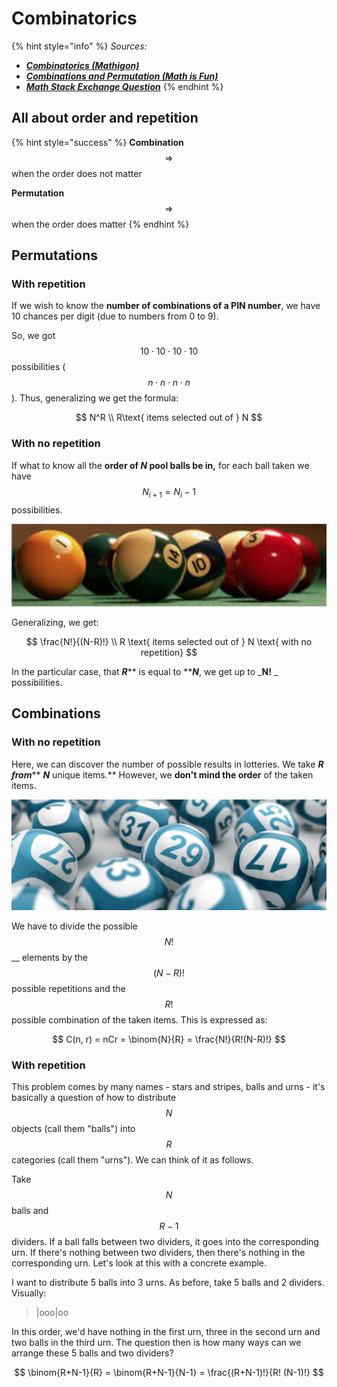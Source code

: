# Combinatorics

{% hint style="info" %}
_Sources:_

* __[_Combinatorics (Mathigon)_](https://mathigon.org/world/Combinatorics)__
* __[_Combinations and Permutation (Math is Fun)_](https://www.mathsisfun.com/combinatorics/combinations-permutations.html)__
* __[_Math Stack Exchange Question_](https://math.stackexchange.com/questions/208377/combination-with-repetitions)__
{% endhint %}

## All about order and repetition

{% hint style="success" %}
**Combination** $$\Rightarrow$$when the order does not matter

**Permutation** $$\Rightarrow$$ when the order does matter
{% endhint %}

## Permutations

### With repetition

If we wish to know the **number of combinations of a PIN number**, we have 10 chances per digit (due to numbers from 0 to 9).



So, we got $$10 \cdot 10 \cdot 10 \cdot 10$$ possibilities ($$n \cdot n \cdot n \cdot n$$). Thus, generalizing we get the formula:

$$
N^R   \\ R\text{ items selected out of } N
$$

### With no repetition

If what to know all the **order of **_**N**_** pool balls be in,** for each ball taken we have $$N_{i+1} = N_i - 1$$ possibilities.

![](<../.gitbook/assets/image (14).png>)

Generalizing, we get:

$$
\frac{N!}{(N-R)!} \\ R \text{ items selected out of } N \text{ with no repetition}
$$

In the particular case, that _**R**_** is equal to **_**N**_, we get up to _**N!** _ possibilities.

## Combinations

### With no repetition

Here, we can discover the number of possible results in lotteries. We take _**R from**_**  **_**N**_** unique items.** However, we **don't mind the order** of the taken items.

![](<../.gitbook/assets/image (74).png>)

We have to divide the possible $$N!$$ __ elements by the $$(N-R)!$$ possible repetitions and the $$R!$$ possible combination of the taken items. This is expressed as:

$$
C(n, r) = nCr = \binom{N}{R} = \frac{N!}{R!(N-R)!}
$$

### With repetition

This problem comes by many names - stars and stripes, balls and urns - it's basically a question of how to distribute $$N$$ objects (call them "balls") into $$R$$ categories (call them "urns"). We can think of it as follows.

Take $$N$$ balls and $$R-1$$ dividers. If a ball falls between two dividers, it goes into the corresponding urn. If there's nothing between two dividers, then there's nothing in the corresponding urn. Let's look at this with a concrete example.

I want to distribute 5 balls into 3 urns. As before, take 5 balls and 2 dividers. Visually:

> |ooo|oo

In this order, we'd have nothing in the first urn, three in the second urn and two balls in the third urn. The question then is how many ways can we arrange these 5 balls and two dividers?

$$
\binom{R+N-1}{R}  = \binom{R+N-1}{N-1} = \frac{(R+N-1)!}{R! (N-1)!}
$$
